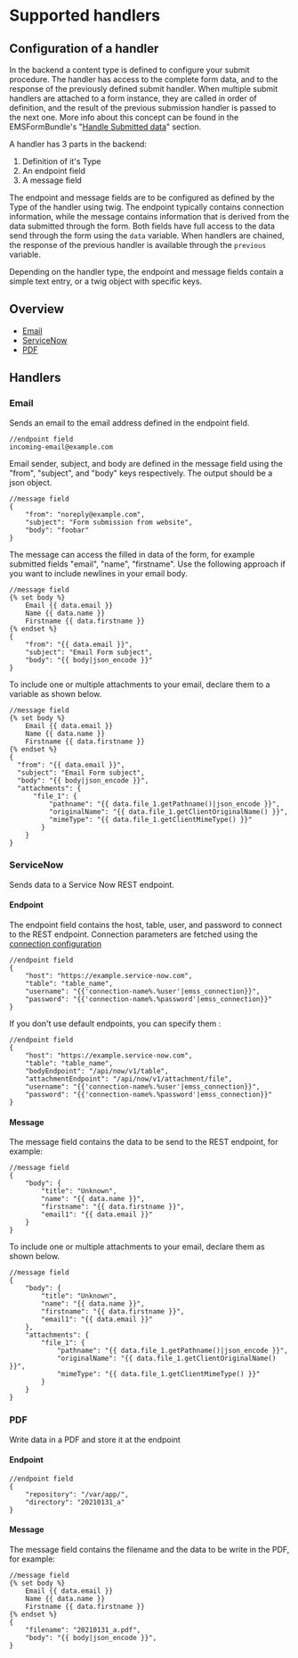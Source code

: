 # Supported handlers

## Configuration of a handler
In the backend a content type is defined to configure your submit procedure. The handler has access to the complete form data, and to the response of the previously defined submit handler. When multiple submit handlers are attached to a form instance, they are called in order of definition, and the result of the previous submission handler is passed to the next one.
More info about this concept can be found in the EMSFormBundle's "[Handle Submitted data](https://github.com/ems-project/EMSFormBundle/blob/master/Resources/doc/handlers.md)" section.

A handler has 3 parts in the backend:
1. Definition of it's Type
1. An endpoint field
1. A message field

The endpoint and message fields are to be configured as defined by the Type of the handler using twig. The endpoint typically contains connection information, while the message contains information that is derived from the data submitted through the form.
Both fields have full access to the data send through the form using the `data` variable. When handlers are chained, the response of the previous handler is available through the `previous` variable.

Depending on the handler type, the endpoint and message fields contain a simple text entry, or a twig object with specific keys.

## Overview
* [Email](#email)
* [ServiceNow](#servicenow)
* [PDF](#pdf)

## Handlers

### Email <a name="email"/>
Sends an email to the email address defined in the endpoint field. 
```twig 
//endpoint field
incoming-email@example.com
```

Email sender, subject, and body are defined in the message field using the "from", "subject", and "body" keys respectively. The output should be a json object.
```twig 
//message field
{
    "from": "noreply@example.com",
    "subject": "Form submission from website",
    "body": "foobar"
}
```

The message can access the filled in data of the form, for example submitted fields "email", "name", "firstname". Use the following approach if you want to include newlines in your email body.
```twig 
//message field
{% set body %}
    Email {{ data.email }}
    Name {{ data.name }}
    Firstname {{ data.firstname }}
{% endset %}
{
    "from": "{{ data.email }}", 
    "subject": "Email Form subject", 
    "body": "{{ body|json_encode }}"
}
```

To include one or multiple attachments to your email, declare them to a variable as shown below.
```twig 
//message field
{% set body %}
    Email {{ data.email }}
    Name {{ data.name }}
    Firstname {{ data.firstname }}
{% endset %}
{
  "from": "{{ data.email }}",
  "subject": "Email Form subject",
  "body": "{{ body|json_encode }}",
  "attachments": {
      "file_1": {
          "pathname": "{{ data.file_1.getPathname()|json_encode }}",
          "originalName": "{{ data.file_1.getClientOriginalName() }}",
          "mimeType": "{{ data.file_1.getClientMimeType() }}"
        }
    }
}
```

### ServiceNow <a name="servicenow"/>

Sends data to a Service Now REST endpoint. 

#### Endpoint

The endpoint field contains the host, table, user, and password to connect to the REST endpoint. Connection parameters are fetched using the [connection configuration](/Resources/doc/config.md#connection)
```twig 
//endpoint field
{
    "host": "https://example.service-now.com",
    "table": "table_name",
    "username": "{{'connection-name%.%user'|emss_connection}}",
    "password": "{{'connection-name%.%password'|emss_connection}}"
}
```

If you don't use default endpoints, you can specify them :
```twig 
//endpoint field
{
    "host": "https://example.service-now.com",
    "table": "table_name",
    "bodyEndpoint": "/api/now/v1/table",
    "attachmentEndpoint": "/api/now/v1/attachment/file",
    "username": "{{'connection-name%.%user'|emss_connection}}",
    "password": "{{'connection-name%.%password'|emss_connection}}"
}
```

#### Message

The message field contains the data to be send to the REST endpoint, for example:
```twig 
//message field
{
    "body": {
        "title": "Unknown",
        "name": "{{ data.name }}",
        "firstname": "{{ data.firstname }}",
        "email1": "{{ data.email }}"
    }
}
```

To include one or multiple attachments to your email, declare them as shown below.
```twig 
//message field
{
    "body": {
        "title": "Unknown",
        "name": "{{ data.name }}",
        "firstname": "{{ data.firstname }}",
        "email1": "{{ data.email }}"
    },
    "attachments": {
        "file_1": {
            "pathname": "{{ data.file_1.getPathname()|json_encode }}",
            "originalName": "{{ data.file_1.getClientOriginalName() }}",
            "mimeType": "{{ data.file_1.getClientMimeType() }}"
        }
    }
}
```

### PDF <a name="pdf"/>

Write data in a PDF and store it at the endpoint 

#### Endpoint

```twig 
//endpoint field
{
    "repository": "/var/app/",
    "directory": "20210131_a"
}
```

#### Message

The message field contains the filename and the data to be write in the PDF, for example:
```twig 
//message field
{% set body %}
    Email {{ data.email }}
    Name {{ data.name }}
    Firstname {{ data.firstname }}
{% endset %}
{
    "filename": "20210131_a.pdf",
    "body": "{{ body|json_encode }}",
}
```
